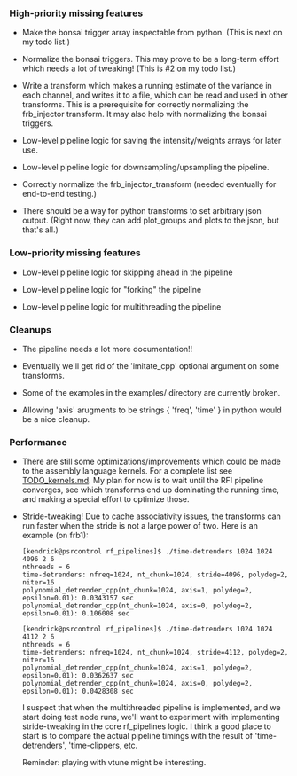 ### High-priority missing features

- Make the bonsai trigger array inspectable from python.
  (This is next on my todo list.)

- Normalize the bonsai triggers.  This may prove to be a long-term effort which needs a lot of tweaking!
  (This is #2 on my todo list.)

- Write a transform which makes a running estimate of the variance in each channel, and writes it to a file,
  which can be read and used in other transforms.  This is a prerequisite for correctly normalizing the
  frb_injector transform.  It may also help with normalizing the bonsai triggers.

- Low-level pipeline logic for saving the intensity/weights arrays for later use.

- Low-level pipeline logic for downsampling/upsampling the pipeline.

- Correctly normalize the frb_injector_transform (needed eventually for end-to-end testing.)

- There should be a way for python transforms to set arbitrary json output.
  (Right now, they can add plot_groups and plots to the json, but that's all.)

### Low-priority missing features

- Low-level pipeline logic for skipping ahead in the pipeline

- Low-level pipeline logic for "forking" the pipeline

- Low-level pipeline logic for multithreading the pipeline

### Cleanups

- The pipeline needs a lot more documentation!!

- Eventually we'll get rid of the 'imitate_cpp' optional argument on some transforms.

- Some of the examples in the examples/ directory are currently broken.

- Allowing 'axis' arugments to be strings { 'freq', 'time' } in python would be a nice cleanup.

### Performance

- There are still some optimizations/improvements which could be made to the assembly
  language kernels.  For a complete list see [TODO_kernels.md](./TODO_kernels.md).
  My plan for now is to wait until the RFI pipeline converges, see which transforms 
  end up dominating the running time, and making a special effort to optimize those.
  
- Stride-tweaking!  Due to cache associativity issues, the transforms can run faster when
  the stride is not a large power of two.  Here is an example (on frb1):

  ```
  [kendrick@psrcontrol rf_pipelines]$ ./time-detrenders 1024 1024 4096 2 6
  nthreads = 6
  time-detrenders: nfreq=1024, nt_chunk=1024, stride=4096, polydeg=2, niter=16
  polynomial_detrender_cpp(nt_chunk=1024, axis=1, polydeg=2, epsilon=0.01): 0.0343157 sec
  polynomial_detrender_cpp(nt_chunk=1024, axis=0, polydeg=2, epsilon=0.01): 0.106008 sec

  [kendrick@psrcontrol rf_pipelines]$ ./time-detrenders 1024 1024 4112 2 6
  nthreads = 6
  time-detrenders: nfreq=1024, nt_chunk=1024, stride=4112, polydeg=2, niter=16
  polynomial_detrender_cpp(nt_chunk=1024, axis=1, polydeg=2, epsilon=0.01): 0.0362637 sec
  polynomial_detrender_cpp(nt_chunk=1024, axis=0, polydeg=2, epsilon=0.01): 0.0428308 sec
  ```

  I suspect that when the multithreaded pipeline is implemented, and we start doing
  test node runs, we'll want to experiment with implementing stride-tweaking in the
  core rf_pipelines logic.  I think a good place to start is to compare the actual
  pipeline timings with the result of 'time-detrenders', 'time-clippers, etc.

  Reminder: playing with vtune might be interesting.
